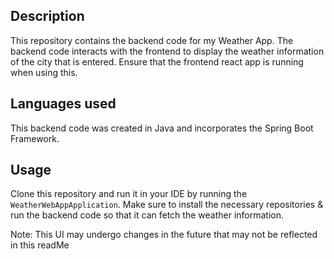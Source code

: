 ## Description
This repository contains the backend code for my Weather App. The backend code interacts with the frontend to display the weather information of the city that is entered. Ensure that the frontend react app is running when using this.

## Languages used
This backend code was created in Java and incorporates the Spring Boot Framework.
## Usage
Clone this repository and run it in your IDE by running the `WeatherWebAppApplication`. Make sure to install the necessary repositories & run the backend code so that it can fetch the weather information. 

Note: This UI may undergo changes in the future that may not be reflected in this readMe
